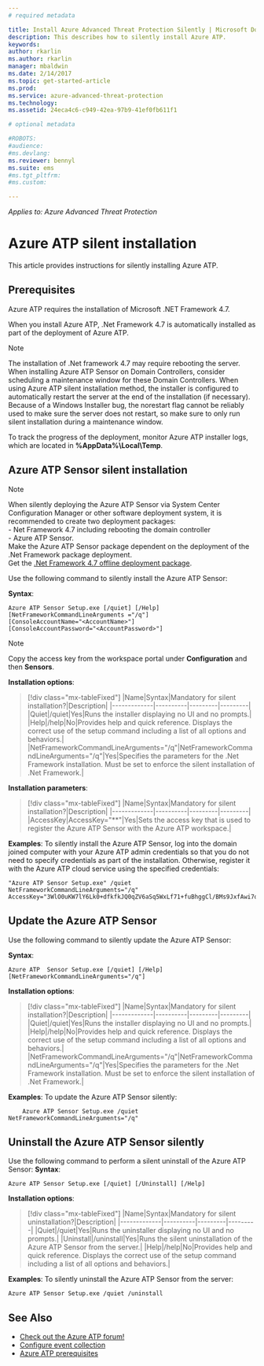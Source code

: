 ```yaml
---
# required metadata

title: Install Azure Advanced Threat Protection Silently | Microsoft Docs
description: This describes how to silently install Azure ATP.
keywords:
author: rkarlin
ms.author: rkarlin
manager: mbaldwin
ms.date: 2/14/2017
ms.topic: get-started-article
ms.prod:
ms.service: azure-advanced-threat-protection
ms.technology:
ms.assetid: 24eca4c6-c949-42ea-97b9-41ef0fb611f1

# optional metadata

#ROBOTS:
#audience:
#ms.devlang:
ms.reviewer: bennyl
ms.suite: ems
#ms.tgt_pltfrm:
#ms.custom:

---
```


*Applies to: Azure Advanced Threat Protection*


# Azure ATP silent installation
This article provides instructions for silently installing Azure ATP.

## Prerequisites

Azure ATP  requires the installation of Microsoft .NET Framework 4.7. 

When you install Azure ATP, .Net Framework 4.7 is automatically installed as part of the deployment of Azure ATP.

> [!Note] 
> The installation of .Net framework 4.7 may require rebooting the server. When installing Azure ATP Sensor on Domain Controllers, consider scheduling a maintenance window for these Domain Controllers.
When using Azure ATP silent installation method, the installer is configured to automatically restart the server at the end of the installation (if necessary). Because of a Windows Installer bug, the norestart flag cannot be reliably used to make sure the server does not restart, so make sure to only run silent installation during a maintenance window.

To track the progress of the deployment, monitor Azure ATP installer logs, which are located in **%AppData%\Local\Temp**.



## Azure ATP Sensor silent installation

> [!NOTE]
> When silently deploying the Azure ATP Sensor via System Center Configuration Manager or other software deployment system, it is recommended to create two deployment packages:</br>- Net Framework 4.7 including rebooting the domain controller</br>- Azure ATP Sensor. </br>Make the Azure ATP Sensor package dependent on the deployment of the .Net Framework package deployment. </br>Get the [.Net Framework 4.7 offline deployment package](https://www.microsoft.com/download/details.aspx?id=49982). 


Use the following command to silently install the Azure ATP Sensor:

**Syntax**:

    Azure ATP Sensor Setup.exe [/quiet] [/Help] [NetFrameworkCommandLineArguments ="/q"] 
    [ConsoleAccountName="<AccountName>"] 
    [ConsoleAccountPassword="<AccountPassword>"]

> [!NOTE]
> Copy the access key from the workspace portal under **Configuration** and then **Sensors**.


**Installation options**:

> [!div class="mx-tableFixed"]
|Name|Syntax|Mandatory for silent installation?|Description|
|-------------|----------|---------|---------|
|Quiet|/quiet|Yes|Runs the installer displaying no UI and no prompts.|
|Help|/help|No|Provides help and quick reference. Displays the correct use of the setup command including a list of all options and behaviors.|
|NetFrameworkCommandLineArguments="/q"|NetFrameworkCommandLineArguments="/q"|Yes|Specifies the parameters for the .Net Framework installation. Must be set to enforce the silent installation of .Net Framework.|

**Installation parameters**:

> [!div class="mx-tableFixed"]
|Name|Syntax|Mandatory for silent installation?|Description|
|-------------|----------|---------|---------|
|AccessKey|AccessKey="**"|Yes|Sets the access key that is used to register the Azure ATP Sensor with the Azure ATP workspace.|

**Examples**:
To silently install the Azure ATP Sensor, log into the domain joined computer with your Azure ATP admin credentials so that you do not need to specify credentials as part of the installation. Otherwise, register it with the Azure ATP cloud service using the specified credentials:

    "Azure ATP Sensor Setup.exe" /quiet NetFrameworkCommandLineArguments="/q" 
    AccessKey="3WlO0uKW7lY6Lk0+dfkfkJQ0qZV6aSq5WxLf71+fuBhggCl/BMs9JxfAwi7oy9vYGviazUS1EPpzte7z8s4grw==" 
    

## Update the Azure ATP Sensor

Use the following command to silently update the Azure ATP Sensor:

**Syntax**:

    Azure ATP  Sensor Setup.exe [/quiet] [/Help] [NetFrameworkCommandLineArguments="/q"]


**Installation options**:

> [!div class="mx-tableFixed"]
|Name|Syntax|Mandatory for silent installation?|Description|
|-------------|----------|---------|---------|
|Quiet|/quiet|Yes|Runs the installer displaying no UI and no prompts.|
|Help|/help|No|Provides help and quick reference. Displays the correct use of the setup command including a list of all options and behaviors.|
|NetFrameworkCommandLineArguments="/q"|NetFrameworkCommandLineArguments="/q"|Yes|Specifies the parameters for the .Net Framework installation. Must be set to enforce the silent installation of .Net Framework.|


**Examples**:
To update the Azure ATP Sensor silently:

    	Azure ATP Sensor Setup.exe /quiet NetFrameworkCommandLineArguments="/q"

## Uninstall the Azure ATP Sensor silently

Use the following command to perform a silent uninstall of the Azure ATP Sensor:
**Syntax**:

    Azure ATP Sensor Setup.exe [/quiet] [/Uninstall] [/Help]
    
**Installation options**:

> [!div class="mx-tableFixed"]
|Name|Syntax|Mandatory for silent uninstallation?|Description|
|-------------|----------|---------|---------|
|Quiet|/quiet|Yes|Runs the uninstaller displaying no UI and no prompts.|
|Uninstall|/uninstall|Yes|Runs the silent uninstallation of the Azure ATP Sensor from the server.|
|Help|/help|No|Provides help and quick reference. Displays the correct use of the setup command including a list of all options and behaviors.|

**Examples**:
To silently uninstall the Azure ATP Sensor from the server:


    Azure ATP Sensor Setup.exe /quiet /uninstall
    



## See Also

- [Check out the Azure ATP forum!](https://social.technet.microsoft.com/Forums/security/home?forum=mata)
- [Configure event collection](configure-event-collection.md)
- [Azure ATP prerequisites](ata-prerequisites.md)